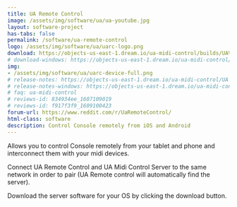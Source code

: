```yaml
---
title: UA Remote Control
image: /assets/img/software/ua/ua-youtube.jpg
layout: software-project
has-tabs: false
permalink: /software/ua-remote-control
logo: /assets/img/software/ua/uarc-logo.png
download: https://objects-us-east-1.dream.io/ua-midi-control/builds/UA%20Midi%20Control%20Server.zip
# download-windows: https://objects-us-east-1.dream.io/ua-midi-control/windows/UA%20Midi%20Control%20Setup.msi
img: 
- /assets/img/software/ua/uarc-device-full.png
# release-notes: https://objects-us-east-1.dream.io/ua-midi-control/UA Midi Control.html
# release-notes-windows: https://objects-us-east-1.dream.io/ua-midi-control/windows/UA Midi Control Windows.html
# faq: ua-midi-control
# reviews-id: 834934ee_1607109019
# reviews-id: f917f3f9_1609100423
forum-url: https://www.reddit.com/r/UaRemoteControl/
html-class: software
description: Control Console remotely from iOS and Android
---
```



Allows you to control Console remotely from your tablet and phone and interconnect them with your midi devices.

Connect UA Remote Control and UA Midi Control Server to the same network in order to pair (UA Remote control will automatically find the server).

Download the server software for your OS by clicking the download button.